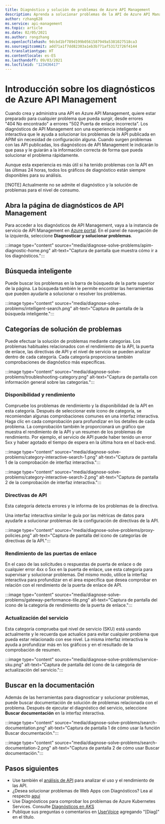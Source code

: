 ```yaml
---
title: Diagnóstico y solución de problemas de Azure API Management
description: Aprenda a solucionar problemas de la API de Azure API Management con la herramienta de diagnóstico y solución de problemas de Azure Portal.
author: rzhang628
ms.service: api-management
ms.topic: article
ms.date: 02/05/2021
ms.author: rongzhang
ms.openlocfilehash: 9dcbd1bf789d199b0561587949a5381027518ca3
ms.sourcegitcommit: add71a1f7dd82303a1eb3b771af53172726f4144
ms.translationtype: HT
ms.contentlocale: es-ES
ms.lasthandoff: 09/03/2021
ms.locfileid: "123436417"
---
```

# <a name="azure-api-management-diagnostics-overview"></a>Introducción sobre los diagnósticos de Azure API Management

Cuando crea y administra una API en Azure API Management, quiere estar preparado para cualquier problema que pueda surgir, desde errores "404 No encontrado" a errores "502 Puerta de enlace incorrecta". Los diagnósticos de API Management son una experiencia inteligente e interactiva que le ayuda a solucionar los problemas de la API publicada en APIM sin necesidad de configuración alguna. Cuando surgen problemas con las API publicadas, los diagnósticos de API Management le indicarán lo que pasa y le guiarán a la información correcta de forma que pueda solucionar el problema rápidamente.

Aunque esta experiencia es más útil si ha tenido problemas con la API en las últimas 24 horas, todos los gráficos de diagnóstico están siempre disponibles para su análisis.

[!NOTE] Actualmente no se admite el diagnóstico y la solución de problemas para el nivel de consumo.

## <a name="open-api-management-diagnostics"></a>Abra la página de diagnósticos de API Management

Para acceder a los diagnósticos de API Management, vaya a la instancia de servicio de API Management en [Azure portal](https://portal.azure.com). En el panel de navegación de la izquierda, seleccione **Diagnosticar y solucionar problemas**.

:::image type="content" source="media/diagnose-solve-problems/apim-diagnostic-home.png" alt-text="Captura de pantalla que muestra cómo ir a los diagnósticos.":::



## <a name="intelligent-search"></a>Búsqueda inteligente

Puede buscar los problemas en la barra de búsqueda de la parte superior de la página. La búsqueda también le permite encontrar las herramientas que pueden ayudarle a solucionar o resolver los problemas. 

:::image type="content" source="media/diagnose-solve-problems/intelligent-search.png" alt-text="Captura de pantalla de la búsqueda inteligente.":::


## <a name="troubleshooting-categories"></a>Categorías de solución de problemas

Puede efectuar la solución de problemas mediante categorías. Los problemas habituales relacionados con el rendimiento de la API, la puerta de enlace, las directivas de API y el nivel de servicio se pueden analizar dentro de cada categoría. Cada categoría proporciona también comprobaciones de diagnóstico más específicas. 

:::image type="content" source="media/diagnose-solve-problems/troubleshooting-category.png" alt-text="Captura de pantalla con información general sobre las categorías.":::


### <a name="availability-and-performance"></a>Disponibilidad y rendimiento

Compruebe los problemas de rendimiento y la disponibilidad de la API en esta categoría. Después de seleccionar este icono de categoría, se recomiendan algunas comprobaciones comunes en una interfaz interactiva. Haga clic en cada comprobación para profundizar en los detalles de cada problema. La comprobación también le proporcionará un gráfico que muestra el rendimiento de la API y un resumen de los problemas de rendimiento. Por ejemplo, el servicio de API puede haber tenido un error 5xx y haber agotado el tiempo de espera en la última hora en el back-end. 

:::image type="content" source="media/diagnose-solve-problems/category-interactive-search-1.png" alt-text="Captura de pantalla 1 de la comprobación de interfaz interactiva.":::



:::image type="content" source="media/diagnose-solve-problems/category-interactive-search-2.png" alt-text="Captura de pantalla 2 de la comprobación de interfaz interactiva.":::

### <a name="api-policies"></a>Directivas de API

Esta categoría detecta errores y le informa de los problemas de la directiva. 

Una interfaz interactiva similar le guía por las métricas de datos para ayudarle a solucionar problemas de la configuración de directivas de la API.

:::image type="content" source="media/diagnose-solve-problems/proxy-policies.png" alt-text="Captura de pantalla del icono de categorías de directivas de la API.":::

### <a name="gateway-performance"></a>Rendimiento de las puertas de enlace 

En el caso de las solicitudes o respuestas de puerta de enlace o de cualquier error 4xx o 5xx en la puerta de enlace, use esta categoría para supervisar y solucionar problemas. Del mismo modo, utilice la interfaz interactiva para profundizar en el área específica que desea comprobar en relación con el rendimiento de la puerta de enlace de API. 

:::image type="content" source="media/diagnose-solve-problems/gateway-performance-tile.png" alt-text="Captura de pantalla del icono de la categoría de rendimiento de la puerta de enlace.":::

### <a name="service-upgrade"></a>Actualización del servicio

Esta categoría comprueba qué nivel de servicio (SKU) está usando actualmente y le recuerda que actualice para evitar cualquier problema que pueda estar relacionado con ese nivel. La misma interfaz interactiva le ayuda a profundizar más en los gráficos y en el resultado de la comprobación de resumen. 

:::image type="content" source="media/diagnose-solve-problems/service-sku.png" alt-text="Captura de pantalla del icono de la categoría de actualización del servicio.":::

## <a name="search-documentation"></a>Buscar en la documentación

Además de las herramientas para diagnosticar y solucionar problemas, puede buscar documentación de solución de problemas relacionada con el problema. Después de ejecutar el diagnóstico del servicio, seleccione **Buscar documentación** en la interfaz interactiva. 

 :::image type="content" source="media/diagnose-solve-problems/search-documentation.png" alt-text="Captura de pantalla 1 de cómo usar la función Buscar documentación.":::


 :::image type="content" source="media/diagnose-solve-problems/search-documentation-2.png" alt-text="Captura de pantalla 2 de cómo usar Buscar documentación.":::


## <a name="next-steps"></a>Pasos siguientes

* Use también el [análisis de API](howto-use-analytics.md) para analizar el uso y el rendimiento de las API. 
* ¿Desea solucionar problemas de Web Apps con Diagnósticos? Lea al respecto [aquí](../app-service/overview-diagnostics.md)
* Use Diagnósticos para comprobar los problemas de Azure Kubernetes Services. Consulte [Diagnósticos en AKS](../aks/concepts-diagnostics.md)
* Publique sus preguntas o comentarios en [UserVoice](https://feedback.azure.com/forums/248703-api-management) agregando "[Diag]" en el título.
